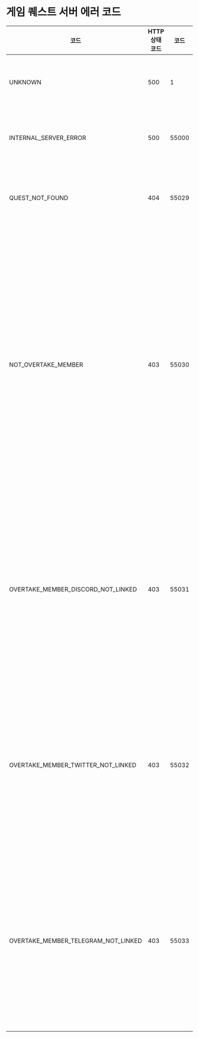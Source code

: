 # 게임 퀘스트 서버 에러 코드

<table>
<thead>
<tr><th>코드</th><th>HTTP 상태 코드</th><th>코드</th><th>메시지</th><th>설명</th></tr>
</thead>
<tbody>
<tr><td>UNKNOWN</td><td>500</td><td>1</td><td>Unknown</td><td>	알 수 없는 에러</td></tr>
<tr><td>INTERNAL_SERVER_ERROR</td><td>500</td><td>55000</td><td>Internal server error</td><td>	서버 내부 에러</td></tr>
<tr><td>QUEST_NOT_FOUND</td><td>404</td><td>55029</td><td>Quest not found</td><td>	퀘스트 정보 없음</td></tr>
<tr><td>NOT_OVERTAKE_MEMBER</td><td>403</td><td>55030</td><td>Not overtake member</td><td>	오버테이크 멤버가 아니거나 오버테이크에 텔레그램 연동이 안되어있음</td></tr>
<tr><td>OVERTAKE_MEMBER_DISCORD_NOT_LINKED</td><td>403</td><td>55031</td><td>Overtake member discord not linked</td><td>	오버테이크 멤버가 디스코드 연동이 안되어 있음</td></tr>
<tr><td>OVERTAKE_MEMBER_TWITTER_NOT_LINKED</td><td>403</td><td>55032</td><td>Overtake member twitter not linked</td><td>	오버테이크 멤버가 트위터 연동이 안되어 있음</td></tr>
<tr><td>OVERTAKE_MEMBER_TELEGRAM_NOT_LINKED</td><td>403</td><td>55033</td><td>Overtake member telegram not linked</td><td>	오버테이크 멤버가 텔레그램 연동이 안되어 있음</td></tr>

</tbody>
</table>